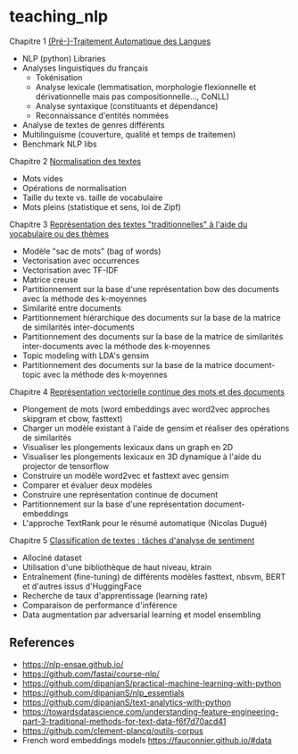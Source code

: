 # teaching_nlp

Chapitre 1 [(Pré-)-Traitement Automatique des Langues](https://github.com/nicolashernandez/teaching_nlp/blob/main/01_Analyse_linguistique.ipynb)
* NLP (python) Libraries
* Analyses linguistiques du français
  * Tokénisation
  * Analyse lexicale (lemmatisation, morphologie flexionnelle et dérivationnelle mais pas compositionnelle..., CoNLL) 
  * Analyse syntaxique (constituants et dépendance)
  * Reconnaissance d'entités nommées
* Analyse de textes de genres différents
* Multilinguisme (couverture, qualité et temps de traitemen)
* Benchmark NLP libs

Chapitre 2 [Normalisation des textes](https://github.com/nicolashernandez/teaching_nlp/blob/main/02_Normalisation_des_textes.ipynb)
* Mots vides
* Opérations de normalisation
* Taille du texte vs. taille de vocabulaire
* Mots pleins (statistique et sens, loi de Zipf)

Chapitre 3 [Représentation des textes "traditionnelles" à l'aide du vocabulaire ou des thèmes](https://github.com/nicolashernandez/teaching_nlp/blob/main/03_Repr%C3%A9sentation_des_textes_%C3%A0_l'aide_du_vocabulaire_ou_des_th%C3%A8mes_.ipynb)
* Modèle "sac de mots" (bag of words)
* Vectorisation avec occurrences
* Vectorisation avec TF-IDF
* Matrice creuse
* Partitionnement sur la base d'une représentation bow des documents avec la méthode des k-moyennes
* Similarité entre documents
* Partitionnement hiérarchique des documents sur la base de la matrice de similarités inter-documents
* Partitionnement des documents sur la base de la matrice de similarités inter-documents avec la méthode des k-moyennes
* Topic modeling with LDA's gensim
* Partitionnement des documents sur la base de la matrice document-topic avec la méthode des k-moyennes

Chapitre 4 [Représentation vectorielle continue des mots et des documents](https://github.com/nicolashernandez/teaching_nlp/blob/main/04_repr%C3%A9sentation_vectorielle_continue.ipynb)
* Plongement de mots (word embeddings avec word2vec approches skipgram et cbow, fasttext)
* Charger un modèle existant à l'aide de gensim et réaliser des opérations de similarités
* Visualiser les plongements lexicaux dans un graph en 2D
* Visualiser les plongements lexicaux en 3D dynamique à l'aide du projector de tensorflow
* Construire un modèle word2vec et fasttext avec gensim
* Comparer et évaluer deux modèles
* Construire une représentation continue de document
* Partitionnement sur la base d'une représentation document-embeddings
* L'approche TextRank pour le résumé automatique (Nicolas Dugué)

Chapitre 5 [Classification de textes : tâches d'analyse de sentiment](https://github.com/nicolashernandez/teaching_nlp/blob/main/05_Classification_de_textes.ipynb)
* Allociné dataset 
* Utilisation d'une bibliothèque de haut niveau, ktrain
* Entraînement (fine-tuning) de différents modèles fasttext, nbsvm, BERT et d'autres issus d'HuggingFace
* Recherche de taux d'apprentissage (learning rate) 
* Comparaison de performance d'inférence
* Data augmentation par adversarial learning et model ensembling

## References
* https://nlp-ensae.github.io/
* https://github.com/fastai/course-nlp/
* https://github.com/dipanjanS/practical-machine-learning-with-python
* https://github.com/dipanjanS/nlp_essentials
* https://github.com/dipanjanS/text-analytics-with-python
* https://towardsdatascience.com/understanding-feature-engineering-part-3-traditional-methods-for-text-data-f6f7d70acd41
* https://github.com/clement-plancq/outils-corpus
* French word embeddings models https://fauconnier.github.io/#data
